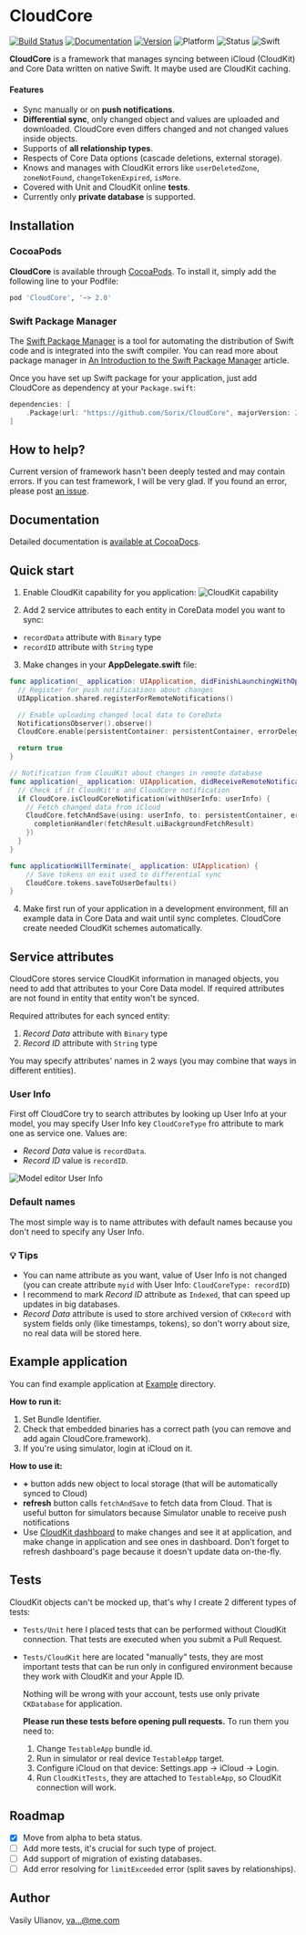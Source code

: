 # CloudCore

[![Build Status](https://travis-ci.org/Sorix/CloudCore.svg?branch=master)](https://travis-ci.org/Sorix/CloudCore)
[![Documentation](https://img.shields.io/cocoapods/metrics/doc-percent/CloudCore.svg)](http://cocoadocs.org/docsets/CloudCore/)
[![Version](https://img.shields.io/cocoapods/v/CloudCore.svg?style=flat)](https://cocoapods.org/pods/CloudCore)
![Platform](https://img.shields.io/cocoapods/p/CloudCore.svg?style=flat)
![Status](https://img.shields.io/badge/status-beta-orange.svg)
![Swift](https://img.shields.io/badge/swift-4-orange.svg)

**CloudCore** is a framework that manages syncing between iCloud (CloudKit) and Core Data written on native Swift. It maybe used are CloudKit caching.

#### Features
* Sync manually or on **push notifications**.
* **Differential sync**, only changed object and values are uploaded and downloaded. CloudCore even differs changed and not changed values inside objects.
* Supports of **all relationship types**.
* Respects of Core Data options (cascade deletions, external storage).
* Knows and manages with CloudKit errors like `userDeletedZone`, `zoneNotFound`, `changeTokenExpired`, `isMore`.
* Covered with Unit and CloudKit online **tests**.
* Currently only **private database** is supported.

## Installation

### CocoaPods
**CloudCore** is available through [CocoaPods](http://cocoapods.org). To install
it, simply add the following line to your Podfile:

```ruby
pod 'CloudCore', '~> 2.0'
```

### Swift Package Manager
The [Swift Package Manager](https://swift.org/package-manager/) is a tool for automating the distribution of Swift code and is integrated into the swift compiler. You can read more about package manager in [An Introduction to the Swift Package Manager](https://www.raywenderlich.com/148832/introduction-swift-package-manager) article.

Once you have set up Swift package for your application, just add CloudCore as dependency at your `Package.swift`:

```swift
dependencies: [
    .Package(url: "https://github.com/Sorix/CloudCore", majorVersion: 2)
]
```

## How to help?
Current version of framework hasn't been deeply tested and may contain errors. If you can test framework, I will be very glad. If you found an error, please post [an issue](https://github.com/Sorix/CloudCore/issues).

## Documentation
Detailed documentation is [available at CocoaDocs](http://cocoadocs.org/docsets/CloudCore/).

## Quick start
1. Enable CloudKit capability for you application:
![CloudKit capability](https://cloud.githubusercontent.com/assets/5610904/25092841/28305bc0-2398-11e7-9fbf-f94c619c264f.png)

2. Add 2 service attributes to each entity in CoreData model you want to sync:
  * `recordData` attribute with `Binary` type
  * `recordID` attribute with `String` type

3. Make changes in your **AppDelegate.swift** file:

```swift
func application(_ application: UIApplication, didFinishLaunchingWithOptions launchOptions: [UIApplicationLaunchOptionsKey: Any]?) -> Bool {
  // Register for push notifications about changes
  UIApplication.shared.registerForRemoteNotifications()

  // Enable uploading changed local data to CoreData
  NotificationsObserver().observe()
  CloudCore.enable(persistentContainer: persistentContainer, errorDelegate: self)

  return true
}

// Notification from CloudKit about changes in remote database
func application(_ application: UIApplication, didReceiveRemoteNotification userInfo: [AnyHashable : Any], fetchCompletionHandler completionHandler: @escaping (UIBackgroundFetchResult) -> Void) {
  // Check if it CloudKit's and CloudCore notification
  if CloudCore.isCloudCoreNotification(withUserInfo: userInfo) {
    // Fetch changed data from iCloud
    CloudCore.fetchAndSave(using: userInfo, to: persistentContainer, error: nil, completion: { (fetchResult) in
      completionHandler(fetchResult.uiBackgroundFetchResult)
    })
  }
}

func applicationWillTerminate(_ application: UIApplication) {
	// Save tokens on exit used to differential sync
	CloudCore.tokens.saveToUserDefaults()
}
```

4. Make first run of your application in a development environment, fill an example data in Core Data and wait until sync completes. CloudCore create needed CloudKit schemes automatically.

## Service attributes
CloudCore stores service CloudKit information in managed objects, you need to add that attributes to your Core Data model. If required attributes are not found in entity that entity won't be synced.

Required attributes for each synced entity:
1. *Record Data* attribute with `Binary` type
2. *Record ID* attribute with `String` type

You may specify attributes' names in 2 ways (you may combine that ways in different entities).

### User Info
First off CloudCore try to search attributes by looking up User Info at your model, you may specify User Info key `CloudCoreType` fro attribute to mark one as service one. Values are:
* *Record Data* value is `recordData`.
* *Record ID* value is `recordID`.

![Model editor User Info](https://cloud.githubusercontent.com/assets/5610904/24004400/52e0ff94-0a77-11e7-9dd9-e1e24a86add5.png)

### Default names
The most simple way is to name attributes with default names because you don't need to specify any User Info.

### 💡 Tips
* You can name attribute as you want, value of User Info is not changed (you can create attribute `myid` with User Info: `CloudCoreType: recordID`)
* I recommend to mark *Record ID* attribute as `Indexed`, that can speed up updates in big databases.
* *Record Data* attribute is used to store archived version of `CKRecord` with system fields only (like timestamps, tokens), so don't worry about size, no real data will be stored here.

## Example application

You can find example application at [Example](/Example/) directory.

**How to run it:**
1. Set Bundle Identifier.
2. Check that embedded binaries has a correct path (you can remove and add again CloudCore.framework).
3. If you're using simulator, login at iCloud on it.

**How to use it:**
* **+** button adds new object to local storage (that will be automatically synced to Cloud)
* **refresh** button calls `fetchAndSave` to fetch data from Cloud. That is useful button for simulators because Simulator unable to receive push notifications
* Use [CloudKit dashboard](https://icloud.developer.apple.com/dashboard/) to make changes and see it at application, and make change in application and see ones in dashboard. Don't forget to refresh dashboard's page because it doesn't update data on-the-fly.

## Tests
CloudKit objects can't be mocked up, that's why I create 2 different types of tests:

* `Tests/Unit` here I placed tests that can be performed without CloudKit connection. That tests are executed when you submit a Pull Request.
* `Tests/CloudKit` here are located "manually" tests, they are most important tests that can be run only in configured environment because they work with CloudKit and your Apple ID.

  Nothing will be wrong with your account, tests use only private `CKDatabase` for application.

  **Please run these tests before opening pull requests.**
 To run them you need to:
  1. Change `TestableApp` bundle id.
  2. Run in simulator or real device `TestableApp` target.
  3. Configure iCloud on that device: Settings.app → iCloud → Login.
  4. Run `CloudKitTests`, they are attached to `TestableApp`, so CloudKit connection will work.

## Roadmap

- [x] Move from alpha to beta status.
- [ ] Add more tests, it's crucial for such type of project.
- [ ] Add support of migration of existing databases.
- [ ] Add error resolving for `limitExceeded` error (split saves by relationships).

## Author

Vasily Ulianov, [va...@me.com](http://www.google.com/recaptcha/mailhide/d?k=01eFEpy-HM-qd0Vf6QGABTjw==&c=JrKKY2bjm0Bp58w7zTvPiQ==)

